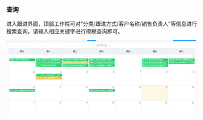 ### 查询

进入跟进界面，顶部工作栏可对“分类/跟进方式/客户名称/销售负责人”等信息进行搜索查询。请输入相应关键字进行模糊查询即可。

![](/assets/TIM截图20171215102801.png)

